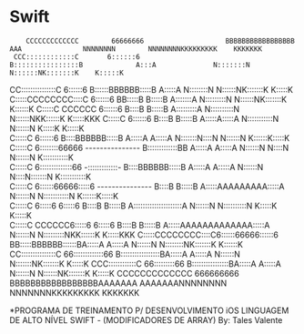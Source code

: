 # Swift
                                                                                                                                                       
        CCCCCCCCCCCCC        66666666                    BBBBBBBBBBBBBBBBB               AAA               NNNNNNNN        NNNNNNNNKKKKKKKKK    KKKKKKK
     CCC::::::::::::C       6::::::6                     B::::::::::::::::B             A:::A              N:::::::N       N::::::NK:::::::K    K:::::K
   CC:::::::::::::::C      6::::::6                      B::::::BBBBBB:::::B           A:::::A             N::::::::N      N::::::NK:::::::K    K:::::K
  C:::::CCCCCCCC::::C     6::::::6                       BB:::::B     B:::::B         A:::::::A            N:::::::::N     N::::::NK:::::::K   K::::::K
 C:::::C       CCCCCC    6::::::6                          B::::B     B:::::B        A:::::::::A           N::::::::::N    N::::::NKK::::::K  K:::::KKK
C:::::C                 6::::::6                           B::::B     B:::::B       A:::::A:::::A          N:::::::::::N   N::::::N  K:::::K K:::::K   
C:::::C                6::::::6                            B::::BBBBBB:::::B       A:::::A A:::::A         N:::::::N::::N  N::::::N  K::::::K:::::K    
C:::::C               6::::::::66666     ---------------   B:::::::::::::BB       A:::::A   A:::::A        N::::::N N::::N N::::::N  K:::::::::::K     
C:::::C              6::::::::::::::66   -:::::::::::::-   B::::BBBBBB:::::B     A:::::A     A:::::A       N::::::N  N::::N:::::::N  K:::::::::::K     
C:::::C              6::::::66666:::::6  ---------------   B::::B     B:::::B   A:::::AAAAAAAAA:::::A      N::::::N   N:::::::::::N  K::::::K:::::K    
C:::::C              6:::::6     6:::::6                   B::::B     B:::::B  A:::::::::::::::::::::A     N::::::N    N::::::::::N  K:::::K K:::::K   
 C:::::C       CCCCCC6:::::6     6:::::6                   B::::B     B:::::B A:::::AAAAAAAAAAAAA:::::A    N::::::N     N:::::::::NKK::::::K  K:::::KKK
  C:::::CCCCCCCC::::C6::::::66666::::::6                 BB:::::BBBBBB::::::BA:::::A             A:::::A   N::::::N      N::::::::NK:::::::K   K::::::K
   CC:::::::::::::::C 66:::::::::::::66                  B:::::::::::::::::BA:::::A               A:::::A  N::::::N       N:::::::NK:::::::K    K:::::K
     CCC::::::::::::C   66:::::::::66                    B::::::::::::::::BA:::::A                 A:::::A N::::::N        N::::::NK:::::::K    K:::::K
        CCCCCCCCCCCCC     666666666                      BBBBBBBBBBBBBBBBBAAAAAAA                   AAAAAAANNNNNNNN         NNNNNNNKKKKKKKKK    KKKKKKK

*PROGRAMA DE TREINAMENTO P/ DESENVOLVIMENTO iOS
LINGUAGEM DE ALTO NÍVEL SWIFT - (MODIFICADORES DE ARRAY)
By: Tales Valente

